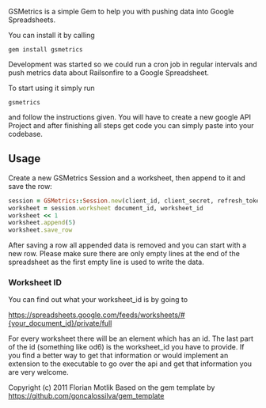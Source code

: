 GSMetrics is a simple Gem to help you with pushing data into Google Spreadsheets.

You can install it by calling

```gem install gsmetrics```

Development was started so we could run a cron job in regular intervals and push metrics data about Railsonfire to a Google Spreadsheet.

To start using it simply run

``` gsmetrics ```

and follow the instructions given. You will have to create a new google API Project and after
finishing all steps get code you can simply paste into your codebase.

## Usage

Create a new GSMetrics Session and a worksheet, then append to it and save the row:

```ruby
session = GSMetrics::Session.new(client_id, client_secret, refresh_token)
worksheet = session.worksheet document_id, worksheet_id
worksheet << 1
worksheet.append(5)
worksheet.save_row
```

After saving a row all appended data is removed and you can start with a new row. 
Please make sure there are only empty lines at the end of the spreadsheet as the first empty line is used to write the data.


### Worksheet ID

You can find out what your worksheet_id is by going to

https://spreadsheets.google.com/feeds/worksheets/#{your_document_id}/private/full

For every worksheet there will be an <entry> element which has an id. The last part of the id (something like od6) is the worksheet_id you have to provide.
If you find a better way to get that information or would implement an extension to the executable to go over the api and get that information you are very welcome.

Copyright (c) 2011 Florian Motlik
Based on the gem template by https://github.com/goncalossilva/gem_template